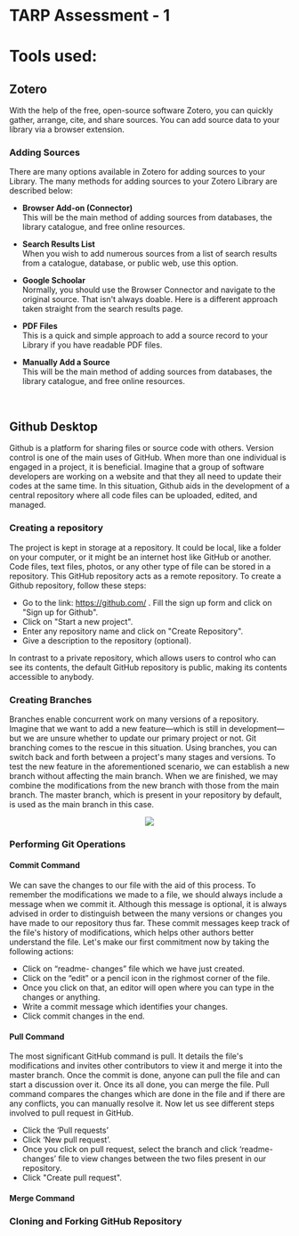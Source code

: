 # TARP Assessment - 1

# Tools used:

## Zotero

With the help of the free, open-source software Zotero, you can quickly gather, arrange, cite, and share sources. You can add source data to your library via a browser extension. 

### Adding Sources

There are many options available in Zotero for adding sources to your Library. The many methods for adding sources to your Zotero Library are described below: 

* **Browser Add-on (Connector)** <br>
  This will be the main method of adding sources from databases, the library catalogue, and free online resources.
  
* **Search Results List** <br> 
  When you wish to add numerous sources from a list of search results from a catalogue, database, or public web, use this option.
  
* **Google Schoolar** <br> 
  Normally, you should use the Browser Connector and navigate to the original source. That isn't always doable. Here is a different approach taken straight from the search results page.
  
* **PDF Files** <br>
  This is a quick and simple approach to add a source record to your Library if you have readable PDF files.
  
* **Manually Add a Source** <br>
  This will be the main method of adding sources from databases, the library catalogue, and free online resources.
<br>

## Github Desktop

Github is a platform for sharing files or source code with others. Version control is one of the main uses of GitHub. When more than one individual is engaged in a project, it is beneficial. Imagine that a group of software developers are working on a website and that they all need to update their codes at the same time. In this situation, Github aids in the development of a central repository where all code files can be uploaded, edited, and managed.

### Creating a repository

The project is kept in storage at a repository. It could be local, like a folder on your computer, or it might be an internet host like GitHub or another. Code files, text files, photos, or any other type of file can be stored in a repository. This GitHub repository acts as a remote repository. To create a Github repository, follow these steps: 

* Go to the link: https://github.com/ . Fill the sign up form and click on "Sign up for Github".
* Click on "Start a new project".
* Enter any repository name and click on "Create Repository". 
* Give a description to the repository (optional).

In contrast to a private repository, which allows users to control who can see its contents, the default GitHub repository is public, making its contents accessible to anybody.

### Creating Branches

Branches enable concurrent work on many versions of a repository. Imagine that we want to add a new feature—which is still in development—but we are unsure whether to update our primary project or not. Git branching comes to the rescue in this situation. Using branches, you can switch back and forth between a project's many stages and versions. To test the new feature in the aforementioned scenario, we can establish a new branch without affecting the main branch. When we are finished, we may combine the modifications from the new branch with those from the main branch. The master branch, which is present in your repository by default, is used as the main branch in this case.

<center><img src="https://i0.wp.com/digitalvarys.com/wp-content/uploads/2019/06/GIT-Branchand-its-Operations.png?fit=1024%2C563&ssl=1"></center>

### Performing Git Operations

#### Commit Command

We can save the changes to our file with the aid of this process. To remember the modifications we made to a file, we should always include a message when we commit it. Although this message is optional, it is always advised in order to distinguish between the many versions or changes you have made to our repository thus far. These commit messages keep track of the file's history of modifications, which helps other authors better understand the file. Let's make our first commitment now by taking the following actions:

* Click on “readme- changes” file which we have just created.
* Click on the “edit” or a pencil icon in the righmost corner of the file.
* Once you click on that, an editor will open where you can type in the changes or anything.
* Write a commit message which identifies your changes.
* Click commit changes in the end.

#### Pull Command

The most significant GitHub command is pull. It details the file's modifications and invites other contributors to view it and merge it into the master branch. Once the commit is done, anyone can pull the file and can start a discussion over it. Once its all done, you can merge the file. Pull command compares the changes which are done in the file and if there are any conflicts, you can manually resolve it. Now let us see different steps involved to pull request in GitHub.

* Click the ‘Pull requests’ 
* Click ‘New pull request’.
* Once you click on pull request, select the branch and click ‘readme- changes’ file to view changes between the two files present in our repository.
* Click "Create pull request".

#### Merge Command

### Cloning and Forking GitHub Repository
